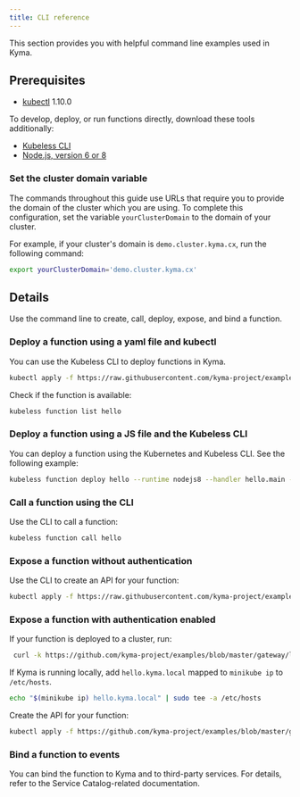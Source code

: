 ```yaml
---
title: CLI reference
---
```


This section provides you with helpful command line examples used in Kyma.

## Prerequisites

* [kubectl](https://kubernetes.io/docs/tasks/tools/install-kubectl/) 1.10.0

To develop, deploy, or run functions directly, download these tools additionally:

* [Kubeless CLI](https://github.com/kubeless/kubeless/releases)
* [Node.js, version 6 or 8](https://nodejs.org/en/download/)

### Set the cluster domain variable

The commands throughout this guide use URLs that require you to provide the domain of the cluster which you are using. To complete this configuration, set the variable `yourClusterDomain` to the domain of your cluster.

For example, if your cluster's domain is `demo.cluster.kyma.cx`, run the following command:

   ```bash
   export yourClusterDomain='demo.cluster.kyma.cx'
   ```

## Details

Use the command line to create, call, deploy, expose, and bind a function.

### Deploy a function using a yaml file and kubectl

You can use the Kubeless CLI to deploy functions in Kyma.

```bash
kubectl apply -f https://raw.githubusercontent.com/kyma-project/examples/master/gateway/lambda/deployment.yaml
```

Check if the function is available:
```bash
kubeless function list hello
```
### Deploy a function using a JS file and the Kubeless CLI

You can deploy a function using the Kubernetes and Kubeless CLI. See the following example:

```bash
kubeless function deploy hello --runtime nodejs8 --handler hello.main --from-file https://raw.githubusercontent.com/kyma-project/examples/master/event-subscription/lambda/js/hello-with-data.js --trigger-http
```

### Call a function using the CLI

Use the CLI to call a function:

```bash
kubeless function call hello
```

### Expose a function without authentication

Use the CLI to create an API for your function:

```bash
kubectl apply -f https://raw.githubusercontent.com/kyma-project/examples/master/gateway/lambda/api-without-auth.yaml
```

### Expose a function with authentication enabled

If your function is deployed to a cluster, run:

```bash
 curl -k https://github.com/kyma-project/examples/blob/master/gateway/lambda/api-with-auth.yaml | sed "s/.kyma.local/.$yourClusterDomain/" | kubectl apply -f -
```


If Kyma is running locally, add `hello.kyma.local` mapped to `minikube ip` to `/etc/hosts`.

```bash
echo "$(minikube ip) hello.kyma.local" | sudo tee -a /etc/hosts
```

Create the API for your function:

```bash
kubectl apply -f https://github.com/kyma-project/examples/blob/master/gateway/lambda/api-with-auth.yaml
```

### Bind a function to events
You can bind the function to Kyma and to third-party services. For details, refer to the Service Catalog-related documentation.
